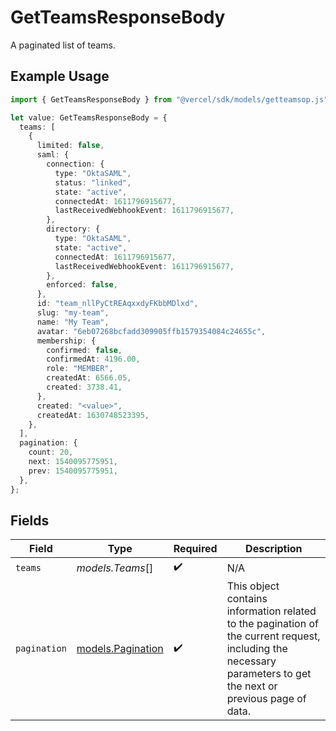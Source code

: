 # GetTeamsResponseBody

A paginated list of teams.

## Example Usage

```typescript
import { GetTeamsResponseBody } from "@vercel/sdk/models/getteamsop.js";

let value: GetTeamsResponseBody = {
  teams: [
    {
      limited: false,
      saml: {
        connection: {
          type: "OktaSAML",
          status: "linked",
          state: "active",
          connectedAt: 1611796915677,
          lastReceivedWebhookEvent: 1611796915677,
        },
        directory: {
          type: "OktaSAML",
          state: "active",
          connectedAt: 1611796915677,
          lastReceivedWebhookEvent: 1611796915677,
        },
        enforced: false,
      },
      id: "team_nllPyCtREAqxxdyFKbbMDlxd",
      slug: "my-team",
      name: "My Team",
      avatar: "6eb07268bcfadd309905ffb1579354084c24655c",
      membership: {
        confirmed: false,
        confirmedAt: 4196.00,
        role: "MEMBER",
        createdAt: 6566.05,
        created: 3738.41,
      },
      created: "<value>",
      createdAt: 1630748523395,
    },
  ],
  pagination: {
    count: 20,
    next: 1540095775951,
    prev: 1540095775951,
  },
};
```

## Fields

| Field                                                                                                                                                           | Type                                                                                                                                                            | Required                                                                                                                                                        | Description                                                                                                                                                     |
| --------------------------------------------------------------------------------------------------------------------------------------------------------------- | --------------------------------------------------------------------------------------------------------------------------------------------------------------- | --------------------------------------------------------------------------------------------------------------------------------------------------------------- | --------------------------------------------------------------------------------------------------------------------------------------------------------------- |
| `teams`                                                                                                                                                         | *models.Teams*[]                                                                                                                                                | :heavy_check_mark:                                                                                                                                              | N/A                                                                                                                                                             |
| `pagination`                                                                                                                                                    | [models.Pagination](../models/pagination.md)                                                                                                                    | :heavy_check_mark:                                                                                                                                              | This object contains information related to the pagination of the current request, including the necessary parameters to get the next or previous page of data. |